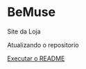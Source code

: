 # BeMuse
 Site da Loja

Atualizando o repositorio 

<a href='>https://www.bemuse.com.br/README.md'>Executar o README</a>